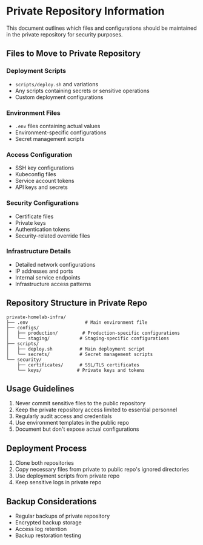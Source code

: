 # Private Repository Information

This document outlines which files and configurations should be maintained in the private repository for security purposes.

## Files to Move to Private Repository

### Deployment Scripts

- `scripts/deploy.sh` and variations
- Any scripts containing secrets or sensitive operations
- Custom deployment configurations

### Environment Files

- `.env` files containing actual values
- Environment-specific configurations
- Secret management scripts

### Access Configuration

- SSH key configurations
- Kubeconfig files
- Service account tokens
- API keys and secrets

### Security Configurations

- Certificate files
- Private keys
- Authentication tokens
- Security-related override files

### Infrastructure Details

- Detailed network configurations
- IP addresses and ports
- Internal service endpoints
- Infrastructure access patterns

## Repository Structure in Private Repo

```
private-homelab-infra/
├── .env                     # Main environment file
├── configs/
│   ├── production/         # Production-specific configurations
│   └── staging/           # Staging-specific configurations
├── scripts/
│   ├── deploy.sh          # Main deployment script
│   └── secrets/           # Secret management scripts
└── security/
    ├── certificates/      # SSL/TLS certificates
    └── keys/             # Private keys and tokens
```

## Usage Guidelines

1. Never commit sensitive files to the public repository
2. Keep the private repository access limited to essential personnel
3. Regularly audit access and credentials
4. Use environment templates in the public repo
5. Document but don't expose actual configurations

## Deployment Process

1. Clone both repositories
2. Copy necessary files from private to public repo's ignored directories
3. Use deployment scripts from private repo
4. Keep sensitive logs in private repo

## Backup Considerations

- Regular backups of private repository
- Encrypted backup storage
- Access log retention
- Backup restoration testing
